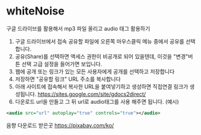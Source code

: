 # whiteNoise
구글 드라이브를 활용해서 mp3 파일 올리고 audio 태그 활용하기
1. 구글 드라이브에서 접속 공유할 파일에 오른쪽 마우스클릭 메뉴 중에서 공유를 선택합니다.
2. 공유(Share)를 선택하면 액세스 권한이 비공개로 되어 있을텐데, 이것을 "변경"버튼 선택 고급 설정을 들어가면 보입니다.
3. 웹에 공개 또는 링크가 있는 모든 사용자에게 공개를 선택하고 저장합니다
4. 저장하면 "공유할 링크" URL 주소를 복사합니다
5. 아래 사이트에 접속해서 복사한 URL을 붙여넣기하고 생성하면 직접연결 링크가 생성됩니다.
https://sites.google.com/site/gdocs2direct/
6. 다운로드 url을 만들고 그 뒤 url로 audio태그를 사용 해주면 됩니다.
(예시) 
```xml
<audio src="url" autoplay="true" controls="true"></audio>
```
음향 다운로드 받은곳
https://pixabay.com/ko/